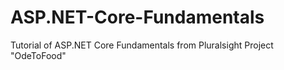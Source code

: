 # ASP.NET-Core-Fundamentals
Tutorial of ASP.NET Core Fundamentals from Pluralsight
Project "OdeToFood"

